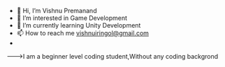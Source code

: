 - 👋 Hi, I’m Vishnu Premanand
- 👀 I’m interested in Game Development
- 🌱 I’m currently learning Unity Development
- 📫 How to reach me vishnuiringol@gmail.com
- 
--->I am a beginner level coding student,Without any coding backgrond

